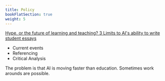 ```yaml
---
title: Policy
bookFlatSection: true
weight: 5
---
```



[Hype, or the future of learning and teaching? 3 Limits to AI's ability to write student essays](https://kar.kent.ac.uk/99505/)


- Current events
- Referencing
- Critical Analysis

The problem is that AI is moving faster than education.
Sometimes work arounds are possible.

